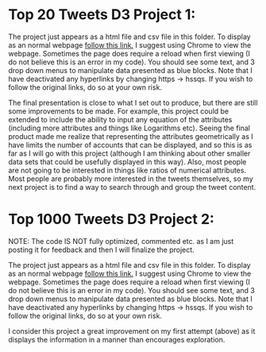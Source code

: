 # Top 20 Tweets D3 Project 1:

The project just appears as a html file and csv file in this folder. To display as an normal webpage [follow this link.](https://htmlpreview.github.io/?https://github.com/TheDohn/TheDohn.github.io/blob/master/Twitter_Elections_Integrity_Archive/Project1_Twitter_Elections_Integrity_Archive.html) I suggest using Chrome to view the webpage. Sometimes the page does require a reload when first viewing (I do not believe this is an error in my code). You should see some text, and 3 drop down menus to manipulate data presented as blue blocks. Note that I have deactivated any hyperlinks by changing https -> hssqs. If you wish to follow the original links, do so at your own risk.

The final presentation is close to what I set out to produce, but there are still some improvements to be made. For example, this project could be extended to include the ability to input any equation of the attributes (including more attributes and things like Logarithms etc). Seeing the final product made me realize that representing the attributes geometrically as I have limits the number of accounts that can be displayed, and so this is as far as I will go with this project (although I am thinking about other smaller data sets that could be usefully displayed in this way). Also, most people are not going to be interested in things like ratios of numerical attributes. Most people are probably more interested in the tweets themselves, so my next project is to find a way to search through and group the tweet content. 


# Top 1000 Tweets D3 Project 2:

NOTE: The code IS NOT fully optimized, commented etc. as I am just posting it for feedback and then I will finalize the project. 

The project just appears as a html file and csv file in this folder. To display as an normal webpage [follow this link.](https://htmlpreview.github.io/?https://github.com/TheDohn/TheDohn.github.io/blob/master/Twitter_Elections_Integrity_Archive/Project2_Twitter_Elections_Integrity_Archive.html) I suggest using Chrome to view the webpage. Sometimes the page does require a reload when first viewing (I do not believe this is an error in my code). You should see some text, and 3 drop down menus to manipulate data presented as blue blocks. Note that I have deactivated any hyperlinks by changing https -> hssqs. If you wish to follow the original links, do so at your own risk.

I consider this project a great improvement on my first attempt (above) as it displays the information in a manner than encourages exploration. 
